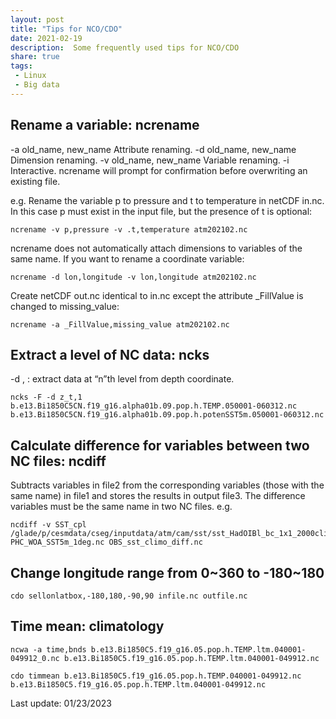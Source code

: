 ```yaml
---
layout: post
title: "Tips for NCO/CDO"
date: 2021-02-19
description:  Some frequently used tips for NCO/CDO
share: true
tags:
 - Linux
 - Big data
---
```


## Rename a variable: ncrename  ##
-a
old_name, new_name Attribute renaming. 
-d
old_name, new_name Dimension renaming. 
-v
old_name, new_name Variable renaming.
-i
Interactive. ncrename will prompt for confirmation before overwriting an existing file.

e.g. Rename the variable p to pressure and t to temperature in netCDF in.nc. In this case p must exist in the input file, but the presence of t is optional:

    ncrename -v p,pressure -v .t,temperature atm202102.nc

ncrename does not automatically attach dimensions to variables of the same name. If you want to rename a coordinate variable:

    ncrename -d lon,longitude -v lon,longitude atm202102.nc

Create netCDF out.nc identical to in.nc except the attribute _FillValue is changed to missing_value:

    ncrename -a _FillValue,missing_value atm202102.nc

## Extract a level of NC data: ncks ##
-d <variable of the level>, <number of the level>: extract data at “n”th level from depth coordinate.

    ncks -F -d z_t,1 b.e13.Bi1850C5CN.f19_g16.alpha01b.09.pop.h.TEMP.050001-060312.nc  b.e13.Bi1850C5CN.f19_g16.alpha01b.09.pop.h.potenSST5m.050001-060312.nc

## Calculate difference for variables between two NC files: ncdiff ##
Subtracts variables in file2 from the corresponding variables (those with the same name) in file1 and stores the results in output file3. 
The difference variables must be the same name in two NC files.
e.g.

    ncdiff -v SST_cpl /glade/p/cesmdata/cseg/inputdata/atm/cam/sst/sst_HadOIBl_bc_1x1_2000climo_c180511.nc PHC_WOA_SST5m_1deg.nc OBS_sst_climo_diff.nc

## Change longitude range from 0~360 to -180~180 ##

    cdo sellonlatbox,-180,180,-90,90 infile.nc outfile.nc

## Time mean: climatology

    ncwa -a time,bnds b.e13.Bi1850C5.f19_g16.05.pop.h.TEMP.ltm.040001-049912_0.nc b.e13.Bi1850C5.f19_g16.05.pop.h.TEMP.ltm.040001-049912.nc

    cdo timmean b.e13.Bi1850C5.f19_g16.05.pop.h.TEMP.040001-049912.nc b.e13.Bi1850C5.f19_g16.05.pop.h.TEMP.ltm.040001-049912.nc

Last update: 01/23/2023    